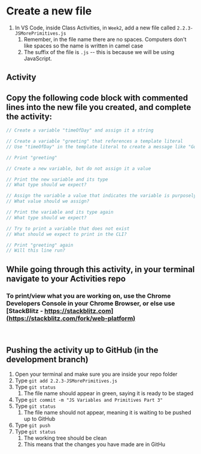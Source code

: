 # Create a new file

1. In VS Code, inside Class Activities, in `Week2`, add a new file called `2.2.3-JSMorePrimitives.js`
   1. Remember, in the file name there are no spaces. Computers don't like spaces so the name is written in camel case
   2. The suffix of the file is `.js` -- this is because we will be using JavaScript.

## Activity

## Copy the following code block with commented lines into the new file you created, and complete the activity:

```javascript
// Create a variable "timeOfDay" and assign it a string

// Create a variable "greeting" that references a template literal
// Use "timeOfDay" in the template literal to create a message like "Good morning!" or "Good evening!"

// Print "greeting"

// Create a new variable, but do not assign it a value

// Print the new variable and its type
// What type should we expect?

// Assign the variable a value that indicates the variable is purposely blank
// What value should we assign?

// Print the variable and its type again
// What type should we expect?

// Try to print a variable that does not exist
// What should we expect to print in the CLI?

// Print "greeting" again
// Will this line run?
```

## While going through this activity, in your terminal navigate to your Activities repo

### To print/view what you are working on, use the Chrome Developers Console in your Chrome Browser, or else use [StackBlitz - https://stackblitz.com](https://stackblitz.com/fork/web-platform)

<br>

## Pushing the activity up to GitHub (in the development branch)

1. Open your terminal and make sure you are inside your repo folder
2. Type `git add 2.2.3-JSMorePrimitives.js`
3. Type `git status`
   1. The file name should appear in green, saying it is ready to be staged
4. Type `git commit -m "JS Variables and Primitives Part 3"`
5. Type `git status`
   1. The file name should not appear, meaning it is waiting to be pushed up to GitHub
6. Type `git push`
7. Type `git status`
   1. The working tree should be clean
   2. This means that the changes you have made are in GitHu
